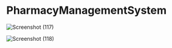 ﻿# PharmacyManagementSystem
 
![Screenshot (117)](https://github.com/Nimsaramahagedara/Pharmacy-Stock-Management-System/assets/92454064/a22e49f2-18de-47e5-93a3-9a2bf931b144)


![Screenshot (118)](https://github.com/Nimsaramahagedara/Pharmacy-Stock-Management-System/assets/92454064/3c86da36-c3c5-4d02-a935-c6e33afb4422)
